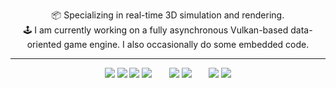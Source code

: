 <p align="center">
    📦 Specializing in real-time 3D simulation and rendering.
    <br/>
    🕹 I am currently working on a fully asynchronous Vulkan-based data-oriented game engine.
    I also occasionally do some embedded code.
</p>

-----

<p align="center">
    <img src="https://img.shields.io/badge/c%23%20-%23239120.svg?&style=for-the-badge&logo=c-sharp&logoColor=white"/>
    <img src="https://img.shields.io/badge/c++%20-%2300599C.svg?&style=for-the-badge&logo=c%2B%2B&ogoColor=white"/>
    <img src="https://img.shields.io/badge/c%20-%2300599C.svg?&style=for-the-badge&logo=c&logoColor=white"/>
    <img src="https://img.shields.io/badge/python%20-%2314354C.svg?&style=for-the-badge&logo=python&logoColor=white"/> &nbsp;&nbsp;&nbsp;&nbsp;&nbsp;
	<img src="https://img.shields.io/badge/unreal%20engine%20-%23313131.svg?&style=for-the-badge&logo=unreal%20engine&logoColor=white"/>
	<img src="https://img.shields.io/badge/unity%20-%23000000.svg?&style=for-the-badge&logo=unity&logoColor=white"/> &nbsp;&nbsp;&nbsp;&nbsp;&nbsp;
    <img src="https://img.shields.io/badge/-Raspberry%20Pi-C51A4A?style=for-the-badge&logo=Raspberry-Pi"/>
    <img src="https://img.shields.io/badge/-Arduino-00979D?style=for-the-badge&logo=Arduino&logoColor=white"/>
</p>

